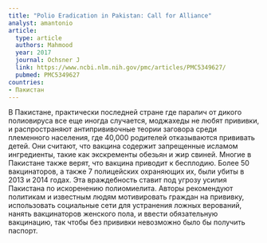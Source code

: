 ```yaml
---
title: "Polio Eradication in Pakistan: Call for Alliance"
analyst: amantonio
article:
  type: article
  authors: Mahmood
  year: 2017
  journal: Ochsner J
  link: https://www.ncbi.nlm.nih.gov/pmc/articles/PMC5349627/
  pubmed: PMC5349627
countries:
- Пакистан
---
```


В Пакистане, практически последней стране где паралич от дикого полиовируса все еще иногда случается, моджахеды не любят прививки, и распространяют антипрививочные теории заговора среди племенного населения, где 40,000 родителей отказываются прививать детей. Они считают, что вакцина содержит запрещенные исламом ингредиенты, такие как экскременты обезьян и жир свиней. Многие в Пакистане также верят, что вакцина приводит к бесплодию. Более 50 вакцинаторов, а также 7 полицейских охраняющих их, были убиты в 2013 и 2014 годах. Эта враждебность ставит под угрозу усилия Пакистана по искоренению полиомиелита.
Авторы рекомендуют политикам и известным людям мотивировать граждан на прививку, использовать социальные сети для устранения ложных верований, нанять вакцинаторов женского пола, и ввести обязательную вакцинацию, так чтобы без прививки невозможно было бы получить паспорт.
